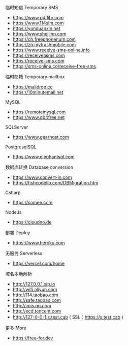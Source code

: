 临时短信 Temporary SMS
- <https://www.pdflibr.com>
- <https://www.114sim.com>
- <https://yunduanxin.net>
- <https://www.shejiinn.com>
- <https://ch.freephonenum.com>
- <https://zh.mytrashmobile.com>
- <https://www.receive-sms-online.info>
- <https://receiveasms.com>
- <https://receive-sms.com>
- <https://sms-online.co/receive-free-sms>

临时邮箱 Temporary mailbox
- <https://maildrop.cc>
- <https://10minutemail.net>

MySQL
- <https://remotemysql.com>
- <https://www.db4free.net>

SQLServer
- <https://www.gearhost.com>

PostgresqlSQL
- <https://www.elephantsql.com>

数据库转换 Database conversion
- <https://www.convert-in.com>
- <https://fishcodelib.com/DBMigration.htm>

Csharp
- <https://somee.com>

NodeJs
- <https://cloudno.de>

部署 Deploy
- <https://www.heroku.com>

无服务 Serverless
- <https://vercel.com/home>

域名本地解析
- <http://127.0.0.1.xip.io>
- <http://wifi.aliyun.com>
- <http://114.taobao.com>
- <http://safe.taobao.com>
- <http://imis.qq.com>
- <http://ecd.tencent.com>
- <http://127-0-0-1.s.test.cab> ( SSL：<https://s.test.cab> )

更多 More
- <https://free-for.dev>